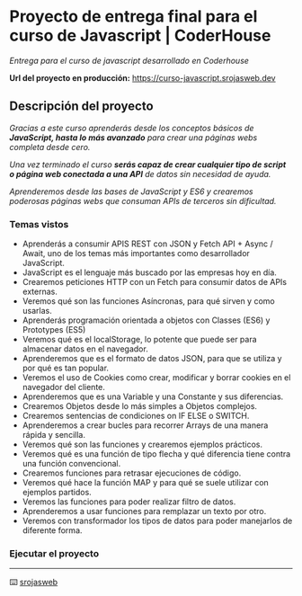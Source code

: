 # Proyecto de entrega final para el curso de Javascript | CoderHouse

_Entrega para el curso de javascript desarrollado en Coderhouse_

**Url del proyecto en producción:** https://curso-javascript.srojasweb.dev


## Descripción del proyecto

_Gracias a este curso aprenderás desde los conceptos básicos de **JavaScript, hasta lo más avanzado** para crear una páginas webs completa desde cero._

_Una vez terminado el curso **serás capaz de crear cualquier tipo de script o página web conectada a una API** de datos sin necesidad de ayuda._

_Aprenderemos desde las bases de JavaScript y ES6 y crearemos poderosas páginas webs que consuman APIs de terceros sin dificultad._


### Temas vistos

* Aprenderás a consumir APIS REST con JSON y Fetch API + Async / Await, uno de los temas más importantes como desarrollador JavaScript.
* JavaScript es el lenguaje más buscado por las empresas hoy en día.
* Crearemos peticiones HTTP con un Fetch para consumir datos de APIs externas.
* Veremos qué son las funciones Asíncronas, para qué sirven y como usarlas.
* Aprenderás programación orientada a objetos con Classes (ES6) y Prototypes (ES5)
* Veremos qué es el localStorage, lo potente que puede ser para almacenar datos en el navegador.
* Aprenderemos que es el formato de datos JSON, para que se utiliza y por qué es tan popular.
* Veremos el uso de Cookies como crear, modificar y borrar cookies en el navegador del cliente.
* Aprenderemos que es una Variable y una Constante y sus diferencias.
* Crearemos Objetos desde lo más simples a Objetos complejos.
* Crearemos sentencias de condiciones on IF ELSE o SWITCH.
* Aprenderemos a crear bucles para recorrer Arrays de una manera rápida y sencilla.
* Veremos qué son las funciones y crearemos ejemplos prácticos.
* Veremos qué es una función de tipo flecha y qué diferencia tiene contra una función convencional.
* Crearemos funciones para retrasar ejecuciones de código.
* Veremos qué hace la función MAP y para qué se suele utilizar con ejemplos partidos.
* Veremos las funciones para poder realizar filtro de datos.
* Aprenderemos a usar funciones para remplazar un texto por otro.
* Veremos con transformador los tipos de datos para poder manejarlos de diferente forma.


### Ejecutar el proyecto

---
⌨️ [srojasweb](https://github.com/secrojas)
